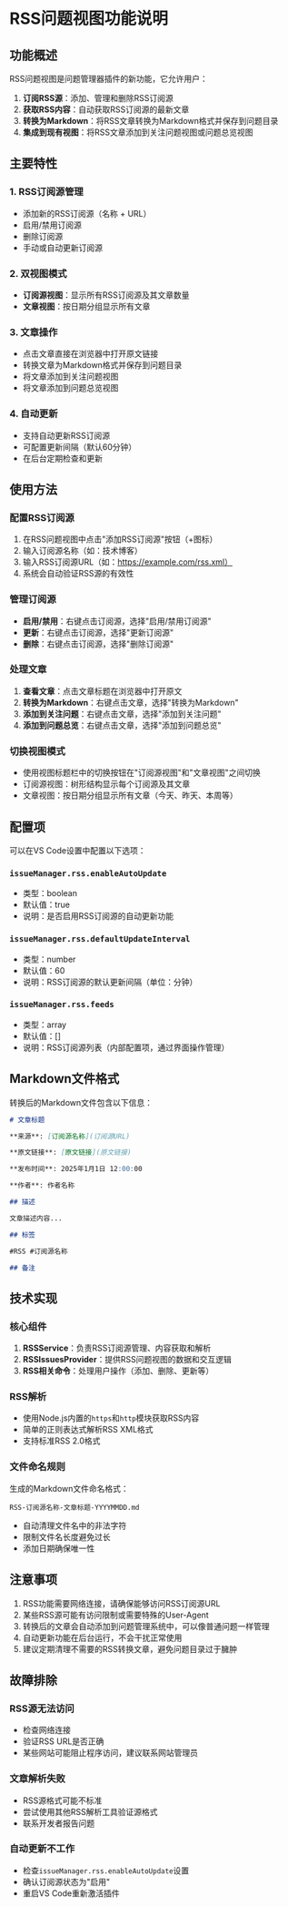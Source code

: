 # RSS问题视图功能说明

## 功能概述

RSS问题视图是问题管理器插件的新功能，它允许用户：

1. **订阅RSS源**：添加、管理和删除RSS订阅源
2. **获取RSS内容**：自动获取RSS订阅源的最新文章
3. **转换为Markdown**：将RSS文章转换为Markdown格式并保存到问题目录
4. **集成到现有视图**：将RSS文章添加到关注问题视图或问题总览视图

## 主要特性

### 1. RSS订阅源管理
- 添加新的RSS订阅源（名称 + URL）
- 启用/禁用订阅源
- 删除订阅源
- 手动或自动更新订阅源

### 2. 双视图模式
- **订阅源视图**：显示所有RSS订阅源及其文章数量
- **文章视图**：按日期分组显示所有文章

### 3. 文章操作
- 点击文章直接在浏览器中打开原文链接
- 转换文章为Markdown格式并保存到问题目录
- 将文章添加到关注问题视图
- 将文章添加到问题总览视图

### 4. 自动更新
- 支持自动更新RSS订阅源
- 可配置更新间隔（默认60分钟）
- 在后台定期检查和更新

## 使用方法

### 配置RSS订阅源

1. 在RSS问题视图中点击"添加RSS订阅源"按钮（+图标）
2. 输入订阅源名称（如：技术博客）
3. 输入RSS订阅源URL（如：https://example.com/rss.xml）
4. 系统会自动验证RSS源的有效性

### 管理订阅源

- **启用/禁用**：右键点击订阅源，选择"启用/禁用订阅源"
- **更新**：右键点击订阅源，选择"更新订阅源"
- **删除**：右键点击订阅源，选择"删除订阅源"

### 处理文章

1. **查看文章**：点击文章标题在浏览器中打开原文
2. **转换为Markdown**：右键点击文章，选择"转换为Markdown"
3. **添加到关注问题**：右键点击文章，选择"添加到关注问题"
4. **添加到问题总览**：右键点击文章，选择"添加到问题总览"

### 切换视图模式

- 使用视图标题栏中的切换按钮在"订阅源视图"和"文章视图"之间切换
- 订阅源视图：树形结构显示每个订阅源及其文章
- 文章视图：按日期分组显示所有文章（今天、昨天、本周等）

## 配置项

可以在VS Code设置中配置以下选项：

### `issueManager.rss.enableAutoUpdate`
- 类型：boolean
- 默认值：true
- 说明：是否启用RSS订阅源的自动更新功能

### `issueManager.rss.defaultUpdateInterval`
- 类型：number
- 默认值：60
- 说明：RSS订阅源的默认更新间隔（单位：分钟）

### `issueManager.rss.feeds`
- 类型：array
- 默认值：[]
- 说明：RSS订阅源列表（内部配置项，通过界面操作管理）

## Markdown文件格式

转换后的Markdown文件包含以下信息：

```markdown
# 文章标题

**来源**: [订阅源名称](订阅源URL)

**原文链接**: [原文链接](原文链接)

**发布时间**: 2025年1月1日 12:00:00

**作者**: 作者名称

## 描述

文章描述内容...

## 标签

#RSS #订阅源名称

## 备注

```

## 技术实现

### 核心组件

1. **RSSService**：负责RSS订阅源管理、内容获取和解析
2. **RSSIssuesProvider**：提供RSS问题视图的数据和交互逻辑
3. **RSS相关命令**：处理用户操作（添加、删除、更新等）

### RSS解析

- 使用Node.js内置的`https`和`http`模块获取RSS内容
- 简单的正则表达式解析RSS XML格式
- 支持标准RSS 2.0格式

### 文件命名规则

生成的Markdown文件命名格式：
```
RSS-订阅源名称-文章标题-YYYYMMDD.md
```

- 自动清理文件名中的非法字符
- 限制文件名长度避免过长
- 添加日期确保唯一性

## 注意事项

1. RSS功能需要网络连接，请确保能够访问RSS订阅源URL
2. 某些RSS源可能有访问限制或需要特殊的User-Agent
3. 转换后的文章会自动添加到问题管理系统中，可以像普通问题一样管理
4. 自动更新功能在后台运行，不会干扰正常使用
5. 建议定期清理不需要的RSS转换文章，避免问题目录过于臃肿

## 故障排除

### RSS源无法访问
- 检查网络连接
- 验证RSS URL是否正确
- 某些网站可能阻止程序访问，建议联系网站管理员

### 文章解析失败
- RSS源格式可能不标准
- 尝试使用其他RSS解析工具验证源格式
- 联系开发者报告问题

### 自动更新不工作
- 检查`issueManager.rss.enableAutoUpdate`设置
- 确认订阅源状态为"启用"
- 重启VS Code重新激活插件

